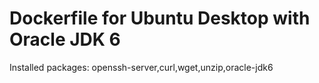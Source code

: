 Dockerfile for Ubuntu Desktop with Oracle JDK 6
===============================================

Installed packages: openssh-server,curl,wget,unzip,oracle-jdk6